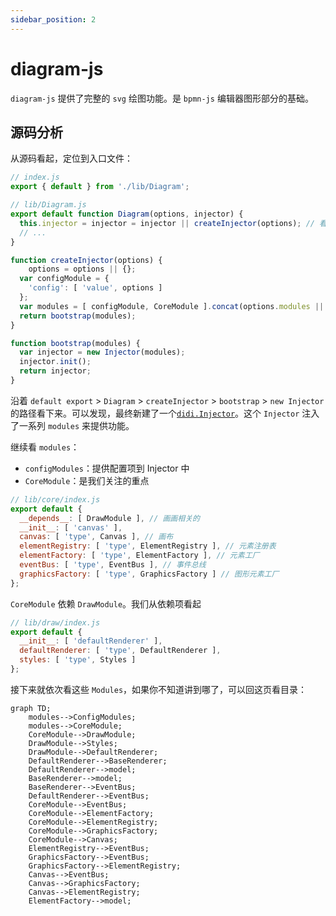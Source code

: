 ```yaml
---
sidebar_position: 2
---
```


# diagram-js

`diagram-js` 提供了完整的 `svg` 绘图功能。是 `bpmn-js` 编辑器图形部分的基础。

## 源码分析

从源码看起，定位到入口文件：

```js {2}
// index.js
export { default } from './lib/Diagram';
```

```js {3,9-13,17}
// lib/Diagram.js
export default function Diagram(options, injector) {
  this.injector = injector = injector || createInjector(options); // 看这里
  // ...
}

function createInjector(options) {
    options = options || {};
  var configModule = {
    'config': [ 'value', options ]
  };
  var modules = [ configModule, CoreModule ].concat(options.modules || []);
  return bootstrap(modules);
}

function bootstrap(modules) {
  var injector = new Injector(modules);
  injector.init();
  return injector;
}
```

沿着 `default export` > `Diagram` > `createInjector` > `bootstrap` > `new Injector` 的路径看下来。可以发现，最终新建了一个[`didi.Injector`](https://github.com/nikku/didi#example)。这个 `Injector` 注入了一系列 `modules` 来提供功能。

继续看 `modules`：

- `configModules`：提供配置项到 Injector 中
- `CoreModule`：是我们关注的重点

```js
// lib/core/index.js
export default {
  __depends__: [ DrawModule ], // 画画相关的
  __init__: [ 'canvas' ],
  canvas: [ 'type', Canvas ], // 画布
  elementRegistry: [ 'type', ElementRegistry ], // 元素注册表
  elementFactory: [ 'type', ElementFactory ], // 元素工厂
  eventBus: [ 'type', EventBus ], // 事件总线
  graphicsFactory: [ 'type', GraphicsFactory ] // 图形元素工厂
};
```

`CoreModule` 依赖 `DrawModule`。我们从依赖项看起

```js
// lib/draw/index.js
export default {
  __init__: [ 'defaultRenderer' ],
  defaultRenderer: [ 'type', DefaultRenderer ],
  styles: [ 'type', Styles ]
};
```

接下来就依次看这些 `Modules`，如果你不知道讲到哪了，可以回这页看目录：

```mermaid
graph TD;
    modules-->ConfigModules;
    modules-->CoreModule;
    CoreModule-->DrawModule;
    DrawModule-->Styles;
    DrawModule-->DefaultRenderer;
    DefaultRenderer-->BaseRenderer;
    DefaultRenderer-->model;
    BaseRenderer-->model;
    BaseRenderer-->EventBus;
    DefaultRenderer-->EventBus;
    CoreModule-->EventBus;
    CoreModule-->ElementFactory;
    CoreModule-->ElementRegistry;
    CoreModule-->GraphicsFactory;
    CoreModule-->Canvas;
    ElementRegistry-->EventBus;
    GraphicsFactory-->EventBus;
    GraphicsFactory-->ElementRegistry;
    Canvas-->EventBus;
    Canvas-->GraphicsFactory;
    Canvas-->ElementRegistry;
    ElementFactory-->model;
```
